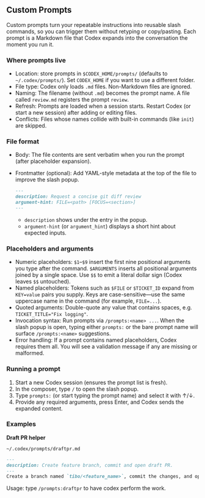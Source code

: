 ## Custom Prompts

Custom prompts turn your repeatable instructions into reusable slash commands, so you can trigger them without retyping or copy/pasting. Each prompt is a Markdown file that Codex expands into the conversation the moment you run it.

### Where prompts live

- Location: store prompts in `$CODEX_HOME/prompts/` (defaults to `~/.codex/prompts/`). Set `CODEX_HOME` if you want to use a different folder.
- File type: Codex only loads `.md` files. Non-Markdown files are ignored.
- Naming: The filename (without `.md`) becomes the prompt name. A file called `review.md` registers the prompt `review`.
- Refresh: Prompts are loaded when a session starts. Restart Codex (or start a new session) after adding or editing files.
- Conflicts: Files whose names collide with built-in commands (like `init`) are skipped.

### File format

- Body: The file contents are sent verbatim when you run the prompt (after placeholder expansion).
- Frontmatter (optional): Add YAML-style metadata at the top of the file to improve the slash popup.

  ```markdown
  ---
  description: Request a concise git diff review
  argument-hint: FILE=<path> [FOCUS=<section>]
  ---
  ```

  - `description` shows under the entry in the popup.
  - `argument-hint` (or `argument_hint`) displays a short hint about expected inputs.

### Placeholders and arguments

- Numeric placeholders: `$1`–`$9` insert the first nine positional arguments you type after the command. `$ARGUMENTS` inserts all positional arguments joined by a single space. Use `$$` to emit a literal dollar sign (Codex leaves `$$` untouched).
- Named placeholders: Tokens such as `$FILE` or `$TICKET_ID` expand from `KEY=value` pairs you supply. Keys are case-sensitive—use the same uppercase name in the command (for example, `FILE=...`).
- Quoted arguments: Double-quote any value that contains spaces, e.g. `TICKET_TITLE="Fix logging"`.
- Invocation syntax: Run prompts via `/prompts:<name> ...`. When the slash popup is open, typing either `prompts:` or the bare prompt name will surface `/prompts:<name>` suggestions.
- Error handling: If a prompt contains named placeholders, Codex requires them all. You will see a validation message if any are missing or malformed.

### Running a prompt

1. Start a new Codex session (ensures the prompt list is fresh).
2. In the composer, type `/` to open the slash popup.
3. Type `prompts:` (or start typing the prompt name) and select it with ↑/↓.
4. Provide any required arguments, press Enter, and Codex sends the expanded content.

### Examples

**Draft PR helper**

`~/.codex/prompts/draftpr.md`

```markdown
---
description: Create feature branch, commit and open draft PR.
---
Create a branch named `tibo/<feature_name>`, commit the changes, and open a draft PR.
```

Usage: type `/prompts:draftpr` to have codex perform the work.
